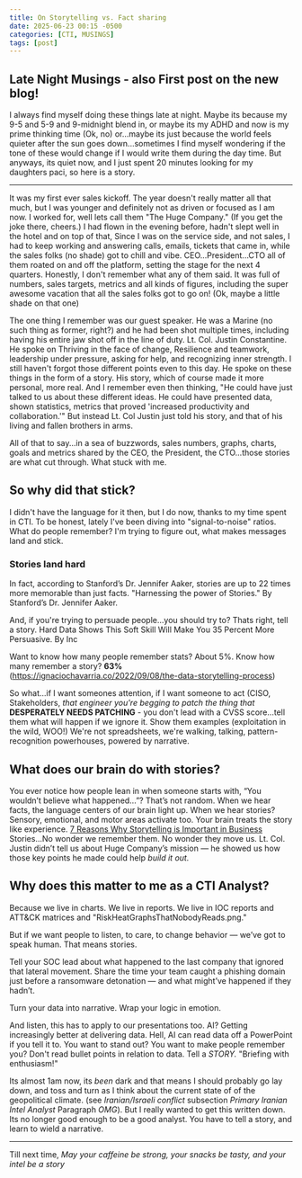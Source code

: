 ```yaml
---
title: On Storytelling vs. Fact sharing
date: 2025-06-23 00:15 -0500
categories: [CTI, MUSINGS]
tags: [post]
---
```


## Late Night Musings - also First post on the new blog!

I always find myself doing these things late at night. Maybe its because my 9-5 and 5-9 and 9-midnight blend in, or maybe its my ADHD and now is my prime thinking time (Ok, no) or...maybe its just because the world feels quieter after the sun goes down...sometimes I find myself wondering if the tone of these would change if I would write them during the day time. But anyways, its quiet now, and I just spent 20 minutes looking for my daughters paci, so here is a story.

----------

It was my first ever sales kickoff. The year doesn't really matter all that much, but I was younger and definitely not as driven or focused as I am now. I worked for, well lets call them "The Huge Company." (If you get the joke there, cheers.) I had flown in the evening before, hadn't slept well in the hotel and on top of that, Since I was on the service side, and not sales, I had to keep working and answering calls, emails, tickets that came in, while the sales folks (no shade) got to chill and vibe. CEO...President...CTO all of them roated on and off the platform, setting the stage for the next 4 quarters. Honestly, I don't remember what any of them said. It was full of numbers, sales targets, metrics and all kinds of figures, including the super awesome vacation that all the sales folks got to go on! (Ok, maybe a little shade on that one)

The one thing I remember was our guest speaker. He was a Marine (no such thing as former, right?) and he had been shot multiple times, including having his entire jaw shot off in the line of duty. Lt. Col. Justin Constantine. He spoke on Thriving in the face of change, Resilience and teamwork, leadership under pressure, asking for help, and recognizing inner strength. I still haven't forgot those different points even to this day. He spoke on these things in the form of a story. His story, which of course made it more personal, more real. And I remember even then thinking, "He could have just talked to us about these different ideas. He could have presented data, shown statistics, metrics that proved 'increased productivity and collaboration.'" But instead Lt. Col Justin just told his story, and that of his living and fallen brothers in arms.

All of that to say...in a sea of buzzwords, sales numbers, graphs, charts, goals and metrics shared by the CEO, the President, the CTO...those stories are what cut through. What stuck with me.

## So why did that stick?

I didn't have the language for it then, but I do now, thanks to my time spent in CTI. To be honest, lately I've been diving into "signal-to-noise" ratios. What do people remember? I'm trying to figure out, what makes messages land and stick.

### **Stories land hard**

In fact, according to Stanford’s Dr. Jennifer Aaker, stories are up to 22 times more memorable than just facts. "Harnessing the power of Stories." By Stanford’s Dr. Jennifer Aaker.

And, if you're trying to persuade people...you should try to? Thats right, tell a story. Hard Data Shows This Soft Skill Will Make You 35 Percent More Persuasive. By Inc

Want to know how many people remember stats? About 5%. Know how many remember a story? **63%** (https://ignaciochavarria.co/2022/09/08/the-data-storytelling-process)

So what...if I want someones attention, if I want someone to act (CISO, Stakeholders, *that engineer you're begging to patch the thing that* **DESPERATELY NEEDS PATCHING** - you don't lead with a CVSS score...tell them what will happen if we ignore it. Show them examples (exploitation in the wild, WOO!)
We're not spreadsheets, we're walking, talking, pattern-recognition powerhouses, powered by narrative.

## What does our brain do with stories?

You ever notice how people lean in when someone starts with, “You wouldn’t believe what happened…”? That’s not random. When we hear facts, the language centers of our brain light up. When we hear stories? Sensory, emotional, and motor areas activate too. Your brain treats the story like experience. [7 Reasons Why Storytelling is Important in Business](https://blog.moderngov.com/reasons-why-storytelling-is-important-in-business)
Stories...No wonder we remember them. No wonder they move us. Lt. Col. Justin didn’t tell us about Huge Company’s mission — he showed us how those key points he made could help *build it out.*

## Why does this matter to me as a CTI Analyst?

Because we live in charts. We live in reports. We live in IOC reports and ATT&CK matrices and "RiskHeatGraphsThatNobodyReads.png."

But if we want people to listen, to care, to change behavior — we’ve got to speak human. That means stories.

Tell your SOC lead about what happened to the last company that ignored that lateral movement. Share the time your team caught a phishing domain just before a ransomware detonation — and what might’ve happened if they hadn’t.

Turn your data into narrative. Wrap your logic in emotion.

And listen, this has to apply to our presentations too. AI? Getting increasingly better at delivering data. Hell, AI can read data off a PowerPoint if you tell it to. You want to stand out? You want to make people remember you? Don't read bullet points in relation to data. Tell a *STORY.* "Briefing with enthusiasm!"

Its almost 1am now, its *been* dark and that means I should probably go lay down, and toss and turn as I think about the current state of of the geopolitical climate. (see *Iranian/Israeli conflict* subsection *Primary Iranian Intel Analyst* Paragraph *OMG*). But I really wanted to get this written down. Its no longer good enough to be a good analyst. You have to tell a story, and learn to wield a narrative.

---------
Till next time, *May your caffeine be strong, your snacks be tasty, and your intel be a story*

